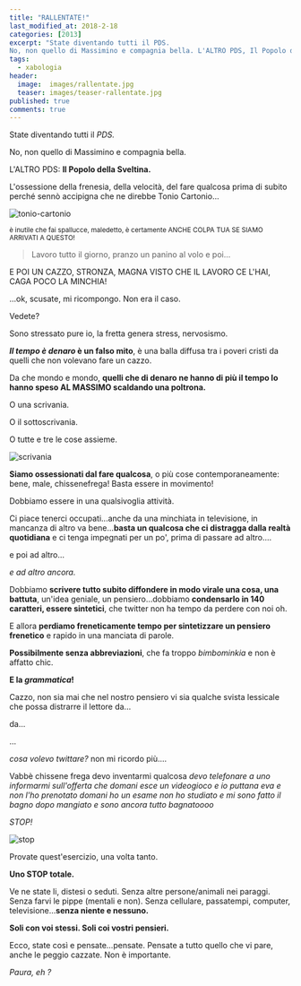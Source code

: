```yaml
---
title: "RALLENTATE!"
last_modified_at: 2018-2-18
categories: [2013]
excerpt: "State diventando tutti il PDS.
No, non quello di Massimino e compagnia bella. L'ALTRO PDS, Il Popolo della Sveltina...."
tags:
  - xabologia
header: 
  image:  images/rallentate.jpg
  teaser: images/teaser-rallentate.jpg
published: true
comments: true
---
```


State diventando tutti il _PDS._

No, non quello di Massimino e compagnia bella.

L'ALTRO PDS: **Il Popolo della Sveltina.**

L'ossessione della frenesia, della velocità, del fare qualcosa prima di subito perché sennò accipigna che ne direbbe Tonio Cartonio...

![tonio-cartonio](https://2.bp.blogspot.com/-jBndJhtwBgo/UmBqzwCENaI/AAAAAAAAE30/Ues5BiX4hs8/s1600/Tonio_Cartonio.jpg)

<small>è inutile che fai spallucce, maledetto, è certamente ANCHE COLPA TUA SE SIAMO ARRIVATI A QUESTO!
</small>

> Lavoro tutto il giorno, pranzo un panino al volo e poi...

E POI UN CAZZO, STRONZA, MAGNA VISTO CHE IL LAVORO CE L'HAI, CAGA POCO LA MINCHIA!

...ok, scusate, mi ricompongo. Non era il caso.

Vedete? 

Sono stressato pure io, la fretta genera stress, nervosismo.

**_Il tempo è denaro_ è un falso mito**, è una balla diffusa tra i poveri cristi da quelli che non volevano fare un cazzo.

Da che mondo e mondo, **quelli che di denaro ne hanno di più il tempo lo hanno speso AL MASSIMO scaldando una poltrona.**

O una scrivania.

O il sottoscrivania.

O tutte e tre le cose assieme.

![scrivania](https://3.bp.blogspot.com/-tv0yGgoMBIA/UmD-2VZokUI/AAAAAAAAE4M/6kxQ6EEE5Uw/s1600/blow-desk.jpeg)

**Siamo ossessionati dal fare qualcosa**, o più cose contemporaneamente: bene, male, chissenefrega! Basta essere in movimento!

Dobbiamo essere in una qualsivoglia attività.

Ci piace tenerci occupati...anche da una minchiata in televisione, in mancanza di altro va bene...**basta un qualcosa che ci distragga dalla realtà quotidiana** e ci tenga impegnati per un po', prima di passare ad altro....

e poi ad altro...

_e ad altro ancora._

Dobbiamo **scrivere tutto subito diffondere in modo virale una cosa, una battuta**, un'idea geniale, un pensiero...dobbiamo **condensarlo in 140 caratteri, essere sintetici**, che twitter non ha tempo da perdere con noi oh.

E allora **perdiamo freneticamente tempo per sintetizzare un pensiero frenetico** e rapido in una manciata di parole.

**Possibilmente senza abbreviazioni**, che fa troppo _bimbominkia_ e non è affatto chic.

**E la _grammatica_!** 

Cazzo, non sia mai che nel nostro pensiero vi sia qualche svista lessicale che possa distrarre il lettore da...

da...

...

_cosa volevo twittare?_ non mi ricordo più....

Vabbè chissene frega devo inventarmi qualcosa _devo telefonare a uno informarmi sull'offerta che domani esce un videogioco  e io puttana eva e non l'ho prenotato domani ho un esame non ho studiato e mi sono fatto il bagno dopo mangiato e sono ancora tutto bagnatoooo_

_STOP!_

![stop](https://regalbuto.files.wordpress.com/2013/06/stop.gif)

Provate quest'esercizio, una volta tanto.

**Uno STOP totale.**

Ve ne state li, distesi o seduti. Senza altre persone/animali nei paraggi. Senza farvi le pippe (mentali e non). Senza cellulare, passatempi, computer, televisione...**senza niente e nessuno.**

**Soli con voi stessi. Soli coi vostri pensieri.**

Ecco, state così e pensate...pensate. Pensate a tutto quello che vi pare, anche le peggio cazzate. Non è importante.

_Paura, eh ?_